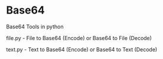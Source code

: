 # Base64
Base64 Tools in python

file.py - File to Base64 (Encode) or Base64 to File (Decode)

text.py - Text to Base64 (Encode) or Base64 to Text (Decode)
